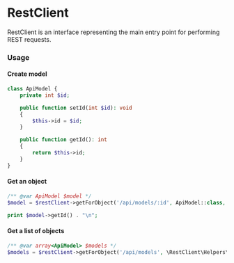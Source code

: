 # RestClient

RestClient is an interface representing the main entry point for performing REST requests.

### Usage

#### Create model
```php
class ApiModel {
    private int $id;

    public function setId(int $id): void
    {
        $this->id = $id;
    }

    public function getId(): int
    {
        return $this->id;
    }
}
```

#### Get an object

```php
/** @var ApiModel $model */
$model = $restClient->getForObject('/api/models/:id', ApiModel::class, ['id' => 45]);

print $model->getId() . "\n";
```

#### Get a list of objects

```php
/** @var array<ApiModel> $models */
$models = $restClient->getForObject('/api/models', \RestClient\Helpers\asList(ApiModel::class));
```

